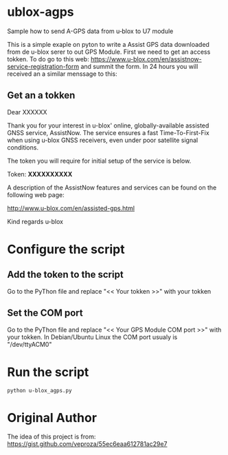 # ublox-agps
Sample how to send A-GPS data from u‑blox to U7 module  

This is a simple exaple on pyton to write a Assist GPS data downloaded from de u-blox serer to out GPS Module.
First we need to get an access tokken. To do go to this web: https://www.u-blox.com/en/assistnow-service-registration-form and summit the form. In 24 hours you will received an a similar menssage to this:

## Get an a tokken

Dear XXXXXX

Thank you for your interest in u-blox' online, globally-available assisted GNSS service, AssistNow.
The service ensures a fast Time-To-First-Fix when using u-blox GNSS receivers, even under poor satellite signal conditions.

The token you will require for initial setup of the service is below.

Token: **XXXXXXXXXX**

A description of the AssistNow features and services can be found on the following web page:

http://www.u-blox.com/en/assisted-gps.html


Kind regards
u-blox

# Configure the script

## Add the token to the script
Go to the PyThon file and replace "<< Your tokken >>" with your tokken

## Set the COM port
Go to the PyThon file and replace "<< Your GPS Module COM port >>" with your tokken. In Debian/Ubuntu Linux the COM port usualy is "/dev/ttyACM0"

# Run the script

`python u-blox_agps.py`

# Original Author
The idea of this project is from: https://gist.github.com/veproza/55ec6eaa612781ac29e7


